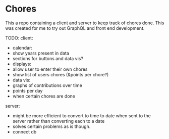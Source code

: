 # Chores

This a repo containing a client and server to keep track of chores done.
This was created for me to try out GraphQL and front end development.

TODO:
client:
 * calendar:
  * show years present in data
 * sections for buttons and data vis?
 * displays:
  * allow user to enter their own chores
  * show list of users chores (&points per chore?)
 * data vis:
  * graphs of contributions over time
   * points per day
   * when certain chores are done

server:
 * might be more efficient to convert to time to date when sent to the 
   server rather than converting each to a date 
  * solves certain problems as is though.
 * connect db